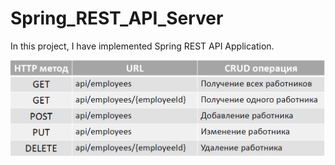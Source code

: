 # Spring_REST_API_Server

In this project, I have implemented Spring REST API Application.

![alt text](https://github.com/firsovroman/Spring_REST_API_Server/raw/main/picters/1.jpg)

